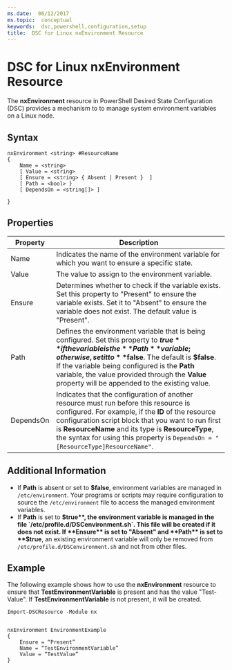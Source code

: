 ```yaml
---
ms.date:  06/12/2017
ms.topic:  conceptual
keywords:  dsc,powershell,configuration,setup
title:  DSC for Linux nxEnvironment Resource
---
```


# DSC for Linux nxEnvironment Resource

The **nxEnvironment** resource in PowerShell Desired State Configuration (DSC) provides a mechanism to to manage system environment variables on a Linux node.

## Syntax

```
nxEnvironment <string> #ResourceName
{
    Name = <string>
    [ Value = <string>
    [ Ensure = <string> { Absent | Present }  ]
    [ Path = <bool> }
    [ DependsOn = <string[]> ]

}
```

## Properties

|  Property |  Description |
|---|---|
| Name| Indicates the name of the environment variable for which you want to ensure a specific state.|
| Value| The value to assign to the environment variable.|
| Ensure| Determines whether to check if the variable exists. Set this property to "Present" to ensure the variable exists. Set it to "Absent" to ensure the variable does not exist. The default value is "Present".|
| Path| Defines the environment variable that is being configured. Set this property to **$true** if the variable is the **Path** variable; otherwise, set it to **$false**. The default is **$false**. If the variable being configured is the **Path** variable, the value provided through the **Value** property will be appended to the existing value.|
| DependsOn | Indicates that the configuration of another resource must run before this resource is configured. For example, if the **ID** of the resource configuration script block that you want to run first is **ResourceName** and its type is **ResourceType**, the syntax for using this property is `DependsOn = "[ResourceType]ResourceName"`.|

## Additional Information

* If **Path** is absent or set to **$false**, environment variables are managed in `/etc/environment`. Your programs or scripts may require configuration to source the `/etc/environment` file to access the managed environment variables.
* If **Path** is set to **$true**, the environment variable is managed in the file `/etc/profile.d/DSCenvironment.sh`. This file will be created if it does not exist. If **Ensure** is set to "Absent" and **Path** is set to **$true**, an existing environment variable will only be removed from `/etc/profile.d/DSCenvironment.sh` and not from other files.

## Example

The following example shows how to use the **nxEnvironment** resource to ensure that **TestEnvironmentVariable** is present and has the value "Test-Value". If **TestEnvironmentVariable** is not present, it will be created.

```
Import-DSCResource -Module nx


nxEnvironment EnvironmentExample
{
    Ensure = “Present”
    Name = “TestEnvironmentVariable”
    Value = “TestValue”
}
```